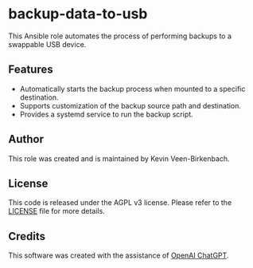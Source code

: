 # backup-data-to-usb

This Ansible role automates the process of performing backups to a swappable USB device.

## Features

- Automatically starts the backup process when mounted to a specific destination.
- Supports customization of the backup source path and destination.
- Provides a systemd service to run the backup script.

## Author

This role was created and is maintained by Kevin Veen-Birkenbach.

## License

This code is released under the AGPL v3 license. Please refer to the [LICENSE](LICENSE) file for more details.

## Credits

This software was created with the assistance of [OpenAI ChatGPT](https://chat.openai.com/share/a75ca771-d8a4-4b75-9912-c515ba371ae4).